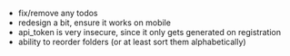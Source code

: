 - fix/remove any todos
- redesign a bit, ensure it works on mobile
- api_token is very insecure, since it only gets generated on registration
- ability to reorder folders (or at least sort them alphabetically)
